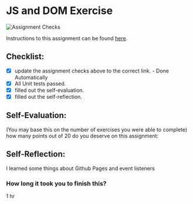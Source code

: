 JS and DOM Exercise
===================================
![Assignment Checks](https://github.com/IT3049C/JS-and-DOM-Exercises/workflows/Assignment%20Checks/badge.svg)

Instructions to this assignment can be found [here](https://it3049c.github.io/Material/Assignments/2.JavaScript_Exercises/).

## Checklist:
- [x] update the assignment checks above to the correct link. - Done Automatically
- [x] All Unit tests passed.
- [x] filled out the self-evaluation.
- [x] filled out the self-reflection.

## Self-Evaluation: 
(You may base this on the number of exercises you were able to complete)
how many points out of 20 do you deserve on this assignment:

## Self-Reflection:
<!-- What did you learn that you found interesting -->
I learned some things about Github Pages and event listeners
### How long it took you to finish this?
1 hr
